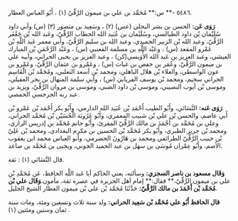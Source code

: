 ٥٤٨٦ -** س:** مُحَمَّد بن علي بن ميمون الرَّقِّيّ (١) ، أَبُو العباس العطار.

**رَوَى عَن:** الحسن بن بشر البجلي (عس) (٢) ، وسَعِيد بن منصور (٣) (س) وأبي داود سُلَيْمان بْن داود الطيالسي، وسُلَيْمان بن عُبَيد الله الحطاب الرَّقِّيّ، وعَبد الله بْن جَعْفَر الرَّقِّيّ، وعبد الله بْن الزبير الحميدي، وعبد الله بن سليم الرَّقِّيّ، وأبي معمر عَبد اللَّهِ بْن عَمْرو المقعد (س) ، وعَبْد اللَّهِ بن مسلمة القعنبي (س) ، وعَبْد الرَّحْمَنِ بْن المبارك العيشي، وعبد العزيز بن عَبد الله الأُوَيسي(كن) ، وعبد العزيز بن يحيى الحراني، وأبيه علي بن ميمون الرَّقِّيّ، وعُمَر بن حفص بن غياث (س) ، وعَمْرو بن عثمان الرَّقِّيّ، وعَمْرو بن عون الواسطي، والعلاء بْن هلال الباهلي، ومحمد بْن أسعد التغلبي، ومُحَمَّد بْن الْقَاسِم الحراني سحيم، ومحمد بْن يوسف الفريابي (س) ، وأبي سلمة المنهال بن بحر العقيلي، وموسى بْن أيوب النصيبي، وموسى بْن داود الضبي، وموسى بن مروان الرَّقِّيّ، ويزيد بن عبد ربه الجرجسي الحمصي.

**رَوَى عَنه:** النَّسَائي، وأَبُو الطيب أَحْمَد بْن عُبَيد الله الدارمي، وأَبُو بكر أَحْمَد بْن عَمْرو بْن أَبي عاصم، والحسن بْن علي بْن شبيب المعمري، وأَبُو عَرُوبَة الْحُسَيْن بْن مُحَمَّد الحراني، وعلي بن مُحَمَّد بن أَحْمَدَ بن مالك الرَّقِّيّ المقرئ، وأَبُو حاتم مُحَمَّد بن إدريس الرازي، ومحمد بْن جرير الطبري، وأَبُو بكر مُحَمَّد بْن الحسين بن مكرم البغدادي، ومحمد بْن عَلِيّ بْن حبيب الرَّقِّيّ الطرائفي ومحمد بن هَارُونَ الحضرمي، وأبو العباس محمد ابن يعقوب الأصم، وأَبُو عِمْران مُوسَى بن سهل بن عبد الحميد الجوني، ويحيى بن مُحَمَّد بن صاعد.

قال النَّسَائي (١) : ثقة.

**وَقَال مسعود بن ناصر السجزي:** وسألته، يعني الحاكم أبا عَبد اللَّه الحافظ، عَن مُحَمَّدِ بْنِ علي بن ميمون الرَّقِّيّ،** فقال:** إمام أهل الجزيرة في عصره ثقة، مأمون.**وَقَال علي بْن مُحَمَّد بْن أَحْمَدَ بن مالك الرَّقِّيّ:** حَدَّثَنَا مُحَمَّد بْن علي بْن ميمون العطار الشيخ الجليل.

**قال الحافظ أَبُو علي مُحَمَّد بْن سَعِيد الحراني:** ولد سنة ثلاث وتسعين ومئة، ومات سنة ثمان وستين ومئتين (١) .